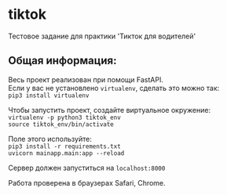 # tiktok
Тестовое задание для практики 'Тикток для водителей'


## Общая информация: 
Весь проект реализован при помощи FastAPI.  
Если у вас не установлено `virtualenv`, сделать это можно так:  
`pip3 install virtualenv`

Чтобы запустить проект, создайте виртуальное окружение:  
```virtualenv -p python3 tiktok_env```  
```source tiktok_env/bin/activate```

Поле этого используйте:  
`pip3 install -r requirements.txt`   
`uvicorn mainapp.main:app --reload`  

Сервер должен запуститься на `localhost:8000`


Работа проверена в браузерах Safari, Chrome.
